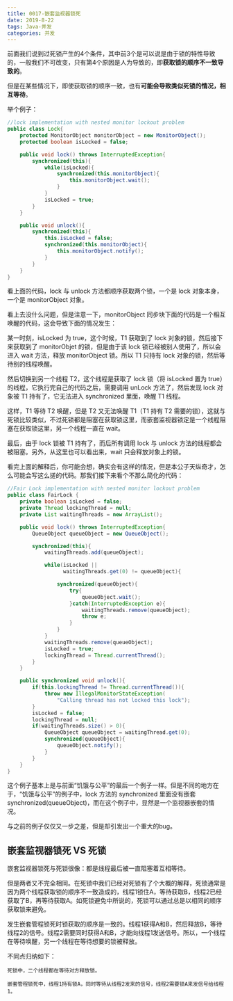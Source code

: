 ```yaml
---
title: 0017-嵌套监视器锁死
date: 2019-8-22
tags: Java-并发
categories: 并发
---
```


前面我们说到过死锁产生的4个条件，其中前3个是可以说是由于锁的特性导致的，一般我们不可改变，只有第4个原因是人为导致的，即**获取锁的顺序不一致导致的**。

但是在某些情况下，即使获取锁的顺序一致，也有**可能会导致类似死锁的情况，相互等待**。

举个例子：

```java
//lock implementation with nested monitor lockout problem
public class Lock{
    protected MonitorObject monitorObject = new MonitorObject();
    protected boolean isLocked = false;

    public void lock() throws InterruptedException{
        synchronized(this){
            while(isLocked){
                synchronized(this.monitorObject){
                    this.monitorObject.wait();
                }
            }
            isLocked = true;
        }
    }

    public void unlock(){
        synchronized(this){
            this.isLocked = false;
            synchronized(this.monitorObject){
                this.monitorObject.notify();
            }
        }
    }
}
```

看上面的代码，lock 与 unlock 方法都顺序获取两个锁，一个是 lock 对象本身，一个是 monitorObject 对象。

看上去没什么问题，但是注意一下，monitorObject 同步块下面的代码是一个相互唤醒的代码，这会导致下面的情况发生：

某一时刻，isLocked 为 true，这个时候，T1 获取到了 lock 对象的锁，然后接下来获取到了 monitorObjet 的锁，但是由于该 lock 锁已经被别人使用了，所以会进入 wait 方法，释放 monitorObject 锁。所以 T1 只持有 lock 对象的锁，然后等待别的线程唤醒。

然后切换到另一个线程 T2，这个线程是获取了 lock 锁（将 isLocked 置为 true）的线程，它执行完自己的代码之后，需要调用 unLock 方法了，然后发现 lock 对象被 T1 持有了，它无法进入 synchronized 里面，唤醒 T1 线程。

这样，T1 等待 T2 唤醒，但是 T2 又无法唤醒 T1（T1 持有 T2 需要的锁），这就与死锁比较类似，不过死锁都是阻塞在获取锁这里，而嵌套监视器锁定是一个线程阻塞在获取锁这里，另一个线程一直在 wait。

最后，由于 lock 锁被 T1 持有了，而后所有调用 lock 与 unlock 方法的线程都会被阻塞。另外，从这里也可以看出来，wait 只会释放对象上的锁。

看完上面的解释后，你可能会想，确实会有这样的情况，但是本公子天纵奇才，怎么可能会写这么搓的代码。那我们接下来看个不那么简化的代码：

```java
//Fair Lock implementation with nested monitor lockout problem
public class FairLock {
    private boolean isLocked = false;
    private Thread lockingThread = null;
    private List waitingThreads = new ArrayList();

    public void lock() throws InterruptedException{
        QueueObject queueObject = new QueueObject();

        synchronized(this){
            waitingThreads.add(queueObject);

            while(isLocked ||
                  waitingThreads.get(0) != queueObject){

                synchronized(queueObject){
                    try{
                        queueObject.wait();
                    }catch(InterruptedException e){
                        waitingThreads.remove(queueObject);
                        throw e;
                    }
                }
            }
            waitingThreads.remove(queueObject);
            isLocked = true;
            lockingThread = Thread.currentThread();
        }
    }

    public synchronized void unlock(){
        if(this.lockingThread != Thread.currentThread()){
            throw new IllegalMonitorStateException(
                "Calling thread has not locked this lock");
        }
        isLocked = false;
        lockingThread = null;
        if(waitingThreads.size() > 0){
            QueueObject queueObject = waitingThread.get(0);
            synchronized(queueObject){
                queueObject.notify();
            }
        }
    }
}
```

这个例子基本上是与前面“饥饿与公平”的最后一个例子一样。但是不同的地方在于，“饥饿与公平”的例子中，lock 方法的 synchronized 里面没有嵌套 synchronized(queueObject)，而在这个例子中，显然是一个监视器嵌套的情况。

与之前的例子仅仅又一步之差，但是却引发出一个重大的bug。



## 嵌套监视器锁死 VS 死锁

嵌套监视器锁死与死锁很像：都是线程最后被一直阻塞着互相等待。

但是两者又不完全相同。在死锁中我们已经对死锁有了个大概的解释，死锁通常是因为两个线程获取锁的顺序不一致造成的，线程1锁住A，等待获取B，线程2已经获取了B，再等待获取A。如死锁避免中所说的，死锁可以通过总是以相同的顺序获取锁来避免。

发生嵌套管程锁死时锁获取的顺序是一致的。线程1获得A和B，然后释放B，等待线程2的信号。线程2需要同时获得A和B，才能向线程1发送信号。所以，一个线程在等待唤醒，另一个线程在等待想要的锁被释放。

不同点归纳如下：

```
死锁中，二个线程都在等待对方释放锁。

嵌套管程锁死中，线程1持有锁A，同时等待从线程2发来的信号，线程2需要锁A来发信号给线程1。
```

